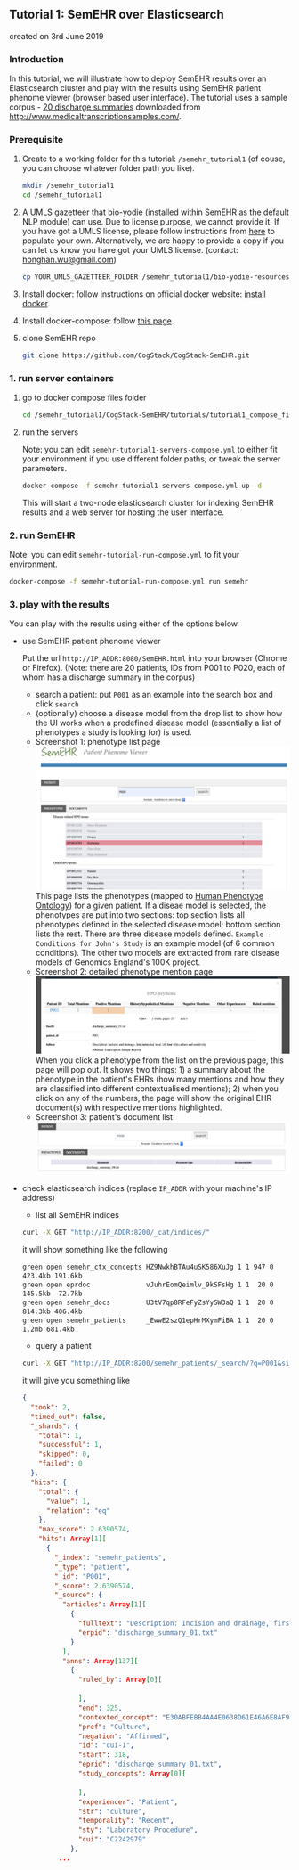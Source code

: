 ## Tutorial 1: SemEHR over Elasticsearch 
created on 3rd June 2019
### Introduction
In this tutorial, we will illustrate how to deploy SemEHR results over an Elasticsearch
cluster and play with the results using SemEHR patient phenome viewer (browser based user interface). The tutorial uses a sample corpus - [20 discharge summaries](https://github.com/CogStack/CogStack-SemEHR/tree/master/tutorials/mtsamples-cohort/discharge_summaries) downloaded from http://www.medicaltranscriptionsamples.com/.

### Prerequisite
1. Create to a working folder for this tutorial: `/semehr_tutorial1` 
   (of couse, you can choose whatever folder path you like).
   ```bash
   mkdir /semehr_tutorial1
   cd /semehr_tutorial1
   ```
2. A UMLS gazetteer that bio-yodie (installed within SemEHR as the default NLP module) can use. Due to license purpose, we cannot provide it. If you have got a UMLS license, 
please follow instructions from [here](https://github.com/GateNLP/bio-yodie-resource-prep) to populate your own. 
Alternatively, we are happy to provide a copy if you can let us know you have got your UMLS license. (contact: honghan.wu@gmail.com)
   ```bash
   cp YOUR_UMLS_GAZETTEER_FOLDER /semehr_tutorial1/bio-yodie-resources -R
   ```
3. Install docker: follow instructions on official docker website: [install docker](https://docs.docker.com/install/).
4. Install docker-compose: follow [this page](https://docs.docker.com/compose/install/).

5. clone SemEHR repo
   ```bash
   git clone https://github.com/CogStack/CogStack-SemEHR.git
   ```
   
### 1. run server containers
1. go to docker compose files folder
    ```bash
    cd /semehr_tutorial1/CogStack-SemEHR/tutorials/tutorial1_compose_files
    ```
2. run the servers

   Note: you can edit `semehr-tutorial1-servers-compose.yml` to either fit your environment if you use different folder paths; or tweak the server parameters.
    ```bash
    docker-compose -f semehr-tutorial1-servers-compose.yml up -d
    ```
    This will start a two-node elasticsearch cluster for indexing SemEHR results and a web server for hosting the user interface.

### 2. run SemEHR
Note: you can edit `semehr-tutorial-run-compose.yml` to fit your environment.
```bash
docker-compose -f semehr-tutorial-run-compose.yml run semehr
```

### 3. play with the results
You can play with the results using either of the options below.

- use SemEHR patient phenome viewer

   Put the url `http://IP_ADDR:8080/SemEHR.html` into your browser (Chrome or Firefox). 
(Note: there are 20 patients, IDs from P001 to P020, each of whom has a discharge summary in the corpus) 
    - search a patient: put `P001` as an example into the search box and click `search`
    - (optionally) choose a disease model from the drop list to show how the UI works when
    a predefined disease model (essentially a list of phenotypes a study is looking for) is used.  
    - Screenshot 1: phenotype list page
    ![screenshot1](https://raw.githubusercontent.com/CogStack/CogStack-SemEHR/master/tutorials/imgs/Screenshot_tutorial1.1.png "Patient Phenotype Viewer")
    This page lists the phenotypes (mapped to [Human Phenotype Ontology](https://hpo.jax.org/)) for a given patient. If a diseae model is selected, the phenotypes are put into two sections: top section lists all phenotypes defined in the selected disease model; bottom section lists the rest. There are three disease models defined. `Example - Conditions for John's Study` is an example model (of 6 common conditions). The other two models are extracted from rare disease models of Genomics England's 100K project.
    - Screenshot 2: detailed phenotype mention page
     ![screenshot2](https://raw.githubusercontent.com/CogStack/CogStack-SemEHR/master/tutorials/imgs/Screenshot_tutorial1.2.png "Patient Phenotype Viewer shows contextualised phenotype mentinos")
     When you click a phenotype from the list on the previous page, this page will pop out. It shows two things: 1) a summary about the phenotype in the patient's EHRs (how many mentions and how they are classified into different contextualised mentions); 2) when you click on any of the numbers, the page will show the original EHR document(s) with respective mentions highlighted.
     - Screenshot 3: patient's document list
     ![screenshot3](https://raw.githubusercontent.com/CogStack/CogStack-SemEHR/master/tutorials/imgs/Screenshot_tutorial.1.3.png "Patient Phenotype Viewer shows all the documents of the searched patient")
     

- check elasticsearch indices (replace `IP_ADDR` with your machine's IP address)
    - list all SemEHR indices
    ```bash
    curl -X GET "http://IP_ADDR:8200/_cat/indices/"
    ```
    it will show something like the following
    ```
    green open semehr_ctx_concepts HZ9NwkhBTAu4uSK586XuJg 1 1 947 0 423.4kb 191.6kb
    green open eprdoc              vJuhrEomQeimlv_9kSFsHg 1 1  20 0 145.5kb  72.7kb
    green open semehr_docs         U3tV7qp8RFeFyZsYySW3aQ 1 1  20 0 814.3kb 406.4kb
    green open semehr_patients     _EwwE2szQ1epHrMXymFiBA 1 1  20 0   1.2mb 681.4kb
    ```
    - query a patient 
    ```bash
    curl -X GET "http://IP_ADDR:8200/semehr_patients/_search/?q=P001&size=1&pretty"
    ```
    it will give you something like
    ```json
    {
      "took": 2,
      "timed_out": false,
      "_shards": {
        "total": 1,
        "successful": 1,
        "skipped": 0,
        "failed": 0
      },
      "hits": {
        "total": {
          "value": 1,
          "relation": "eq"
        },
        "max_score": 2.6390574,
        "hits": Array[1][
          {
            "_index": "semehr_patients",
            "_type": "patient",
            "_id": "P001",
            "_score": 2.6390574,
            "_source": {
              "articles": Array[1][
                {
                  "fulltext": "Description: Incision and drainage, first metatarsal head, left foot with culture and sensitivity.\n(Medical Transcription Sample Report)\nADMITTING DIAGNOSIS: Abscess with cellulitis, left foot.\n\nDISCHARGE DIAGNOSIS: Status post I&D, left foot.\n\nPROCEDURES: Incision and drainage, first metatarsal head, left foot with culture and sensitivity.\n\nHISTORY OF PRESENT ILLNESS: The patient presented to Dr. X's office on 06/14/07 complaining of a painful left foot. The patient had been treated conservatively in office for approximately 5 days, but symptoms progressed with the need of incision and drainage being decided.\n\nMEDICATIONS: Ancef IV.\n\nALLERGIES: ACCUTANE.\n\nSOCIAL HISTORY: Denies smoking or drinking.\n\nPHYSICAL EXAMINATION: Palpable pedal pulses noted bilaterally. Capillary refill time less than 3 seconds, digits 1 through 5 bilateral. Skin supple and intact with positive hair growth. Epicritic sensation intact bilateral. Muscle strength +5/5, dorsiflexors, plantar flexors, invertors, evertors. Left foot with erythema, edema, positive tenderness noted, left forefoot area.\n\nLABORATORY: White blood cell count never was abnormal. The remaining within normal limits. X-ray is negative for osteomyelitis. On 06/14/07, the patient was taken to the OR for incision and drainage of left foot abscess. The patient tolerated the procedure well and was admitted and placed on vancomycin 1 g q.12h after surgery and later changed Ancef 2 g IV every 8 hours. Postop wound care consists of Aquacel Ag and dry dressing to the surgical site everyday and the patient remains nonweightbearing on the left foot. The patient progressively improved with IV antibiotics and local wound care and was discharged from the hospital on 06/19/07 in excellent condition.\n\nDISCHARGE MEDICATIONS: Lorcet 10/650 mg, dispense 24 tablets, one tablet to be taken by mouth q.6h as needed for pain. The patient was continued on Ancef 2 g IV via PICC line and home health administration of IV antibiotics.\n\nDISCHARGE INSTRUCTIONS: Included keeping the foot elevated with long periods of rest. The patient is to wear surgical shoe at all times for ambulation and to avoid excessive ambulation. The patient to keep dressing dry and intact, left foot. The patient to contact Dr. X for all followup care, if any problems arise. The patient was given written and oral instruction about wound care before discharge. Prior to discharge, the patient was noted to be afebrile. All vitals were stable. The patient's questions were answered and the patient was discharged in apparent satisfactory condition. Followup care was given via Dr. X' office. ",
                  "erpid": "discharge_summary_01.txt"
                }
              ],
              "anns": Array[137][
                {
                  "ruled_by": Array[0][
                    
                  ],
                  "end": 325,
                  "contexted_concept": "E30ABFEBB4AA4E0638D61E46A6E8AF9F",
                  "pref": "Culture",
                  "negation": "Affirmed",
                  "id": "cui-1",
                  "start": 318,
                  "eprid": "discharge_summary_01.txt",
                  "study_concepts": Array[0][
                    
                  ],
                  "experiencer": "Patient",
                  "str": "culture",
                  "temporality": "Recent",
                  "sty": "Laboratory Procedure",
                  "cui": "C2242979"
                },
             ...
    ```
